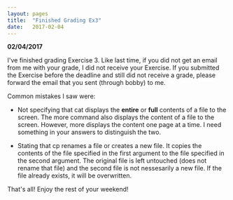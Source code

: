 ```yaml
---
layout: pages
title:  "Finished Grading Ex3"
date:   2017-02-04
---
```


**02/04/2017**

I've finished grading Exercise 3. Like last time, if you did not get an email from me with your grade, I did not receive your Exercise. If you submitted the Exercise before the deadline and still did not receive a grade, please forward the email that you sent (through bobby) to me.

Common mistakes I saw were: 

- Not specifying that cat displays the **entire** or **full** contents of a file to the screen. The more command also displays the content of a file to the screen. However, more displays the content one page at a time. I need something in your answers to distinguish the two.

- Stating that cp renames a file or creates a new file. It copies the contents of the file specified in the first argument to the file specified in the second argument. The original file is left untouched (does not rename that file) and the second file is not nessesarily a new file. If the file already exists, it will be overwritten.

That's all! Enjoy the rest of your weekend!
